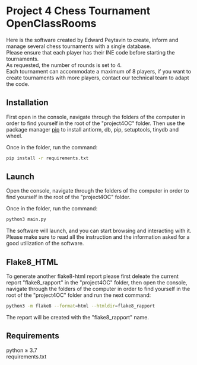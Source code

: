 # Project 4 Chess Tournament OpenClassRooms

Here is the software created by Edward Peytavin to create, inform and manage several chess tournaments with a single database.<br />
Please ensure that each player has their INE code before starting the tournaments.<br />
As requested, the number of rounds is set to 4.<br />
Each tournament can accommodate a maximum of 8 players, if you want to create tournaments with more players, contact our technical team to adapt the code.

## Installation

First open in the console, navigate through the folders of the computer in order to find yourself in the root of the "project4OC" folder.
Then use the package manager [pip](https://pip.pypa.io/en/stable/) to install antiorm,
db, pip, setuptools, tinydb and wheel.

Once in the folder, run the command:

```bash
pip install -r requirements.txt
```

## Launch

Open the console, navigate through the folders of the computer in order to find yourself in the root of the "project4OC" folder.<br />

Once in the folder, run the command:

```bash
python3 main.py
```

The software will launch, and you can start browsing and interacting with it.<br />
Please make sure to read all the instruction and the information asked for a good utilization of the software.

## Flake8_HTML

To generate another flake8-html report please first deleate the current report "flake8_rapport" in the "project4OC" folder, then open the console, navigate through the folders of the computer in order to find yourself in the root of the "project4OC" folder and run the next command:

```bash
python3 -m flake8 --format=html --htmldir=flake8_rapport
```
The report will be created with the "flake8_rapport" name.

## Requirements

python ≥ 3.7 <br />
requirements.txt
